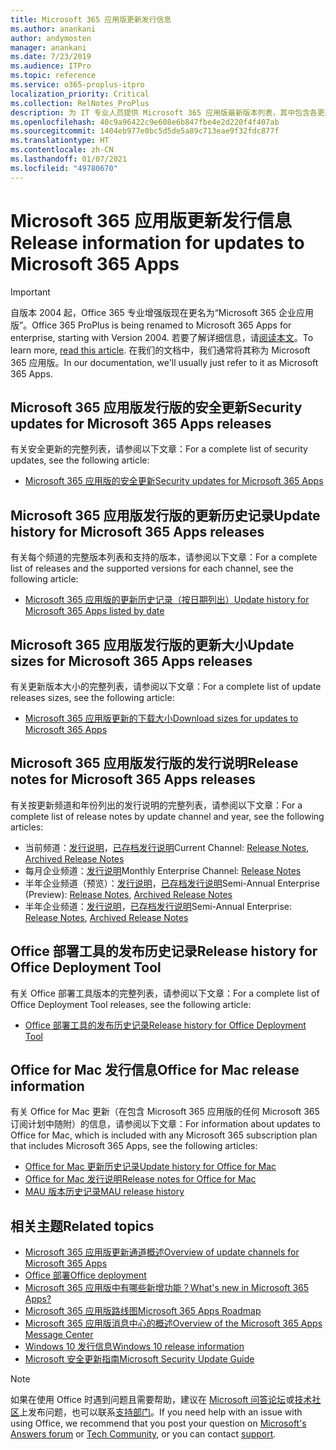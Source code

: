 ```yaml
---
title: Microsoft 365 应用版更新发行信息
ms.author: anankani
author: andymosten
manager: anankani
ms.date: 7/23/2019
ms.audience: ITPro
ms.topic: reference
ms.service: o365-proplus-itpro
localization_priority: Critical
ms.collection: RelNotes_ProPlus
description: 为 IT 专业人员提供 Microsoft 365 应用版最新版本列表，其中包含各更新通道和发行说明链接以及更新历史记录
ms.openlocfilehash: 40c9a96422c9e608e6b847fbe4e2d220f4f407ab
ms.sourcegitcommit: 1404eb977e0bc5d5de5a89c713eae9f32fdc877f
ms.translationtype: HT
ms.contentlocale: zh-CN
ms.lasthandoff: 01/07/2021
ms.locfileid: "49780670"
---
```

# <a name="release-information-for-updates-to-microsoft-365-apps"></a><span data-ttu-id="598c1-103">Microsoft 365 应用版更新发行信息</span><span class="sxs-lookup"><span data-stu-id="598c1-103">Release information for updates to Microsoft 365 Apps</span></span>


> [!IMPORTANT]
> <span data-ttu-id="598c1-104">自版本 2004 起，Office 365 专业增强版现在更名为“Microsoft 365 企业应用版”。</span><span class="sxs-lookup"><span data-stu-id="598c1-104">Office 365 ProPlus is being renamed to Microsoft 365 Apps for enterprise, starting with Version 2004.</span></span> <span data-ttu-id="598c1-105">若要了解详细信息，请[阅读本文](https://go.microsoft.com/fwlink/p/?linkid=2123420)。</span><span class="sxs-lookup"><span data-stu-id="598c1-105">To learn more, [read this article](https://go.microsoft.com/fwlink/p/?linkid=2123420).</span></span> <span data-ttu-id="598c1-106">在我们的文档中，我们通常将其称为 Microsoft 365 应用版。</span><span class="sxs-lookup"><span data-stu-id="598c1-106">In our documentation, we'll usually just refer to it as Microsoft 365 Apps.</span></span>


## <a name="security-updates-for-microsoft-365-apps-releases"></a><span data-ttu-id="598c1-107">Microsoft 365 应用版发行版的安全更新</span><span class="sxs-lookup"><span data-stu-id="598c1-107">Security updates for Microsoft 365 Apps releases</span></span>

<span data-ttu-id="598c1-108">有关安全更新的完整列表，请参阅以下文章：</span><span class="sxs-lookup"><span data-stu-id="598c1-108">For a complete list of security updates, see the following article:</span></span>
 - [<span data-ttu-id="598c1-109">Microsoft 365 应用版的安全更新</span><span class="sxs-lookup"><span data-stu-id="598c1-109">Security updates for Microsoft 365 Apps</span></span>](microsoft365-apps-security-updates.md)


## <a name="update-history-for-microsoft-365-apps-releases"></a><span data-ttu-id="598c1-110">Microsoft 365 应用版发行版的更新历史记录</span><span class="sxs-lookup"><span data-stu-id="598c1-110">Update history for Microsoft 365 Apps releases</span></span>

<span data-ttu-id="598c1-111">有关每个频道的完整版本列表和支持的版本，请参阅以下文章：</span><span class="sxs-lookup"><span data-stu-id="598c1-111">For a complete list of releases and the supported versions for each channel, see the following article:</span></span>

- [<span data-ttu-id="598c1-112">Microsoft 365 应用版的更新历史记录（按日期列出）</span><span class="sxs-lookup"><span data-stu-id="598c1-112">Update history for Microsoft 365 Apps listed by date</span></span>](update-history-microsoft365-apps-by-date.md)


 ## <a name="update-sizes-for-microsoft-365-apps-releases"></a><span data-ttu-id="598c1-113">Microsoft 365 应用版发行版的更新大小</span><span class="sxs-lookup"><span data-stu-id="598c1-113">Update sizes for Microsoft 365 Apps releases</span></span>

<span data-ttu-id="598c1-114">有关更新版本大小的完整列表，请参阅以下文章：</span><span class="sxs-lookup"><span data-stu-id="598c1-114">For a complete list of update releases sizes, see the following article:</span></span>
 - [<span data-ttu-id="598c1-115">Microsoft 365 应用版更新的下载大小</span><span class="sxs-lookup"><span data-stu-id="598c1-115">Download sizes for updates to Microsoft 365 Apps</span></span>](download-sizes-microsoft365-apps-updates.md)

## <a name="release-notes-for-microsoft-365-apps-releases"></a><span data-ttu-id="598c1-116">Microsoft 365 应用版发行版的发行说明</span><span class="sxs-lookup"><span data-stu-id="598c1-116">Release notes for Microsoft 365 Apps releases</span></span>

<span data-ttu-id="598c1-117">有关按更新频道和年份列出的发行说明的完整列表，请参阅以下文章：</span><span class="sxs-lookup"><span data-stu-id="598c1-117">For a complete list of release notes by update channel and year, see the following articles:</span></span>
 - <span data-ttu-id="598c1-118">当前频道：[发行说明](current-channel.md)，[已存档发行说明](monthly-channel-archived.md)</span><span class="sxs-lookup"><span data-stu-id="598c1-118">Current Channel: [Release Notes](current-channel.md), [Archived Release Notes](monthly-channel-archived.md)</span></span>
 - <span data-ttu-id="598c1-119">每月企业频道：[发行说明](monthly-enterprise-channel.md)</span><span class="sxs-lookup"><span data-stu-id="598c1-119">Monthly Enterprise Channel:  [Release Notes](monthly-enterprise-channel.md)</span></span>
 - <span data-ttu-id="598c1-120">半年企业频道（预览）：[发行说明](semi-annual-enterprise-channel-preview.md)，[已存档发行说明](semi-annual-enterprise-channel-preview-archived.md)</span><span class="sxs-lookup"><span data-stu-id="598c1-120">Semi-Annual Enterprise (Preview): [Release Notes](semi-annual-enterprise-channel-preview.md), [Archived Release Notes](semi-annual-enterprise-channel-preview-archived.md)</span></span>
 - <span data-ttu-id="598c1-121">半年企业频道：[发行说明](semi-annual-enterprise-channel.md)，[已存档发行说明](semi-annual-enterprise-channel-archived.md)</span><span class="sxs-lookup"><span data-stu-id="598c1-121">Semi-Annual Enterprise: [Release Notes](semi-annual-enterprise-channel.md), [Archived Release Notes](semi-annual-enterprise-channel-archived.md)</span></span>

 ## <a name="release-history-for-office-deployment-tool"></a><span data-ttu-id="598c1-122">Office 部署工具的发布历史记录</span><span class="sxs-lookup"><span data-stu-id="598c1-122">Release history for Office Deployment Tool</span></span>
 <span data-ttu-id="598c1-123">有关 Office 部署工具版本的完整列表，请参阅以下文章：</span><span class="sxs-lookup"><span data-stu-id="598c1-123">For a complete list of Office Deployment Tool releases, see the following article:</span></span>
 - [<span data-ttu-id="598c1-124">Office 部署工具的发布历史记录</span><span class="sxs-lookup"><span data-stu-id="598c1-124">Release history for Office Deployment Tool</span></span>](ODT-release-history.md)

## <a name="office-for-mac-release-information"></a><span data-ttu-id="598c1-125">Office for Mac 发行信息</span><span class="sxs-lookup"><span data-stu-id="598c1-125">Office for Mac release information</span></span>

<span data-ttu-id="598c1-126">有关 Office for Mac 更新（在包含 Microsoft 365 应用版的任何 Microsoft 365 订阅计划中随附）的信息，请参阅以下文章：</span><span class="sxs-lookup"><span data-stu-id="598c1-126">For information about updates to Office for Mac, which is included with any Microsoft 365 subscription plan that includes Microsoft 365 Apps, see the following articles:</span></span>
 - [<span data-ttu-id="598c1-127">Office for Mac 更新历史记录</span><span class="sxs-lookup"><span data-stu-id="598c1-127">Update history for Office for Mac</span></span>](update-history-office-for-mac.md)
 - [<span data-ttu-id="598c1-128">Office for Mac 发行说明</span><span class="sxs-lookup"><span data-stu-id="598c1-128">Release notes for Office for Mac</span></span>](release-notes-office-for-mac.md)
 - [<span data-ttu-id="598c1-129">MAU 版本历史记录</span><span class="sxs-lookup"><span data-stu-id="598c1-129">MAU release history</span></span>](release-history-microsoft-autoupdate.md)


## <a name="related-topics"></a><span data-ttu-id="598c1-130">相关主题</span><span class="sxs-lookup"><span data-stu-id="598c1-130">Related topics</span></span>

- [<span data-ttu-id="598c1-131">Microsoft 365 应用版更新通道概述</span><span class="sxs-lookup"><span data-stu-id="598c1-131">Overview of update channels for Microsoft 365 Apps</span></span>](https://docs.microsoft.com/DeployOffice/overview-of-update-channels-for-office-365-proplus)
- [<span data-ttu-id="598c1-132">Office 部署</span><span class="sxs-lookup"><span data-stu-id="598c1-132">Office deployment</span></span>](https://docs.microsoft.com/deployoffice/)
- [<span data-ttu-id="598c1-133">Microsoft 365 应用版中有哪些新增功能？</span><span class="sxs-lookup"><span data-stu-id="598c1-133">What's new in Microsoft 365 Apps?</span></span>](https://support.office.com/article/95c8d81d-08ba-42c1-914f-bca4603e1426)
- [<span data-ttu-id="598c1-134">Microsoft 365 应用版路线图</span><span class="sxs-lookup"><span data-stu-id="598c1-134">Microsoft 365 Apps Roadmap</span></span>](https://products.office.com/business/office-365-roadmap)
- [<span data-ttu-id="598c1-135">Microsoft 365 应用版消息中心的概述</span><span class="sxs-lookup"><span data-stu-id="598c1-135">Overview of the Microsoft 365 Apps Message Center</span></span>](https://support.office.com/article/38fb3333-bfcc-4340-a37b-deda509c2093)
- [<span data-ttu-id="598c1-136">Windows 10 发行信息</span><span class="sxs-lookup"><span data-stu-id="598c1-136">Windows 10 release information</span></span>](https://aka.ms/windows/releaseinfo)
- [<span data-ttu-id="598c1-137">Microsoft 安全更新指南</span><span class="sxs-lookup"><span data-stu-id="598c1-137">Microsoft Security Update Guide</span></span>](https://portal.msrc.microsoft.com/)

> [!NOTE]
> <span data-ttu-id="598c1-138">如果在使用 Office 时遇到问题且需要帮助，建议在 [Microsoft 问答论坛](https://answers.microsoft.com/)或[技术社区](https://techcommunity.microsoft.com/)上发布问题，也可以联系[支持部门](https://support.microsoft.com/contactus)。</span><span class="sxs-lookup"><span data-stu-id="598c1-138">If you need help with an issue with using Office, we recommend that you post your question on [Microsoft's Answers forum](https://answers.microsoft.com/) or [Tech Community](https://techcommunity.microsoft.com/), or you can contact [support](https://support.microsoft.com/contactus).</span></span>
